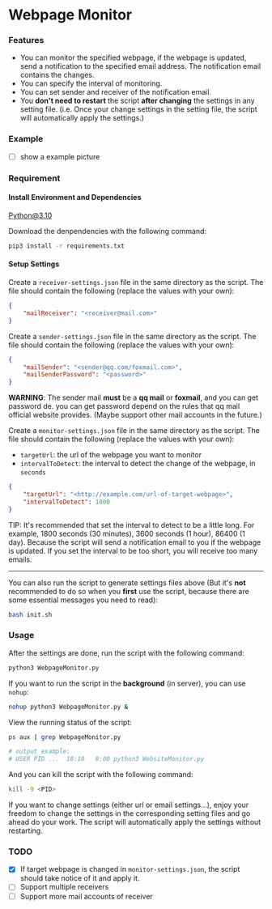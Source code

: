 
# Webpage Monitor

### Features

- You can monitor the specified webpage, if the webpage is updated, send a notification to the specified email address. The notification email contains the changes.
- You can specify the interval of monitoring.
- You can set sender and receiver of the notification email.
- You **don't need to restart** the script **after changing** the settings in any setting file. (i.e. Once your change settings in the setting file, the script will automatically apply the settings.)

### Example

- [ ] show a example picture

### Requirement

#### Install Environment and Dependencies

Python@3.10

Download the denpendencies with the following command:

```bash
pip3 install -r requirements.txt
```

#### Setup Settings

Create a `receiver-settings.json` file in the same directory as the script. The file should contain the following (replace the values with your own):

```json
{
    "mailReceiver": "<receiver@mail.com>"
}
```

Create a `sender-settings.json` file in the same directory as the script. The file should contain the following (replace the values with your own):

```json
{
    "mailSender": "<sender@qq.com/foxmail.com>",
    "mailSenderPassword": "<password>"
}
```

**WARNING**: The sender mail **must** be a **qq mail** or **foxmail**, and you can get password de. you can get password depend on the rules that qq mail official website provides. (Maybe support other mail accounts in the future.)

Create a `monitor-settings.json` file in the same directory as the script. The file should contain the following (replace the values with your own):

- `targetUrl`: the url of the webpage you want to monitor
- `intervalToDetect`: the interval to detect the change of the webpage, in `seconds`

```json
{
    "targetUrl": "<http://example.com/url-of-target-webpage>",
    "intervalToDetect": 1800
}
```

TIP: It's recommended that set the interval to detect to be a little long. For example, 1800 seconds (30 minutes), 3600 seconds (1 hour), 86400 (1 day). Because the script will send a notification email to you if the webpage is updated. If you set the interval to be too short, you will receive too many emails.

---

You can also run the script to generate settings files above (But it's **not** recommended to do so when you **first** use the script, because there are some essential messages you need to read):

```bash
bash init.sh
```

### Usage

After the settings are done, run the script with the following command:

```bash
python3 WebpageMonitor.py
```

If you want to run the script in the **background** (in server), you can use `nohup`:

```bash
nohup python3 WebpageMonitor.py &
```

View the running status of the script:

```bash
ps aux | grep WebpageMonitor.py

# output example:
# USER PID ...  18:10   0:00 python3 WebsiteMonitor.py
```

And you can kill the script with the following command:

```bash
kill -9 <PID>
```

If you want to change settings (either url or email settings...), enjoy your freedom to change the settings in the corresponding setting files and go ahead do your work. The script will automatically apply the settings without restarting. 

### TODO

- [x] If target webpage is changed in `monitor-settings.json`, the script should take notice of it and apply it.
- [ ] Support multiple receivers
- [ ] Support more mail accounts of receiver
